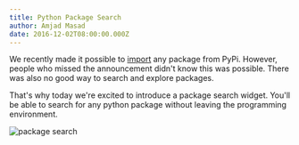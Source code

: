 ```yaml
---
title: Python Package Search
author: Amjad Masad
date: 2016-12-02T08:00:00.000Z
---
```


We recently made it possible to [import](python-import) any package from
PyPi. However, people who missed the announcement didn't know this was
possible. There was also no good way to search and explore packages.

That's why today we're excited to introduce a package search widget.
You'll be able to search for any python package without leaving the programming
environment.

![package search](https://i.imgur.com/to8T4oc.gif)
